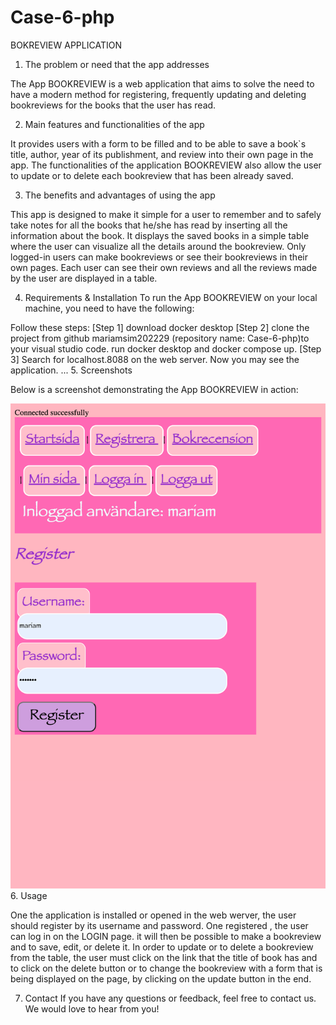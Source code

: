 # Case-6-php

BOKREVIEW APPLICATION

1. The problem or need that the app addresses

The App BOOKREVIEW is a web application that aims to solve the need to have a modern method for registering, frequently updating and deleting bookreviews for the books that the user has read. 

2. Main features and functionalities of the app

It provides users with a form to be filled and to be able to save a book`s title, author, year of its publishment, and review into their own page in the app. The functionalities of the application BOOKREVIEW also allow the user to update or to delete each bookreview that has been already saved. 

3. The benefits and advantages of using the app

This app is designed to make it simple for a user to remember and to safely take notes for all the books that he/she has read by inserting all the information about the book. It displays the saved books in a simple table where the user can visualize all the details around the bookreview. Only logged-in users can make bookreviews or see their bookreviews in their own pages. Each user can see their own reviews and all the reviews made by the user are displayed in a table. 

4. Requirements & Installation
To run the App BOOKREVIEW on your local machine, you need to have the following:

Follow these steps: 
[Step 1] download docker desktop 
[Step 2] clone the project from github mariamsim202229 (repository name: Case-6-php)to your visual studio code. run docker desktop and docker compose up. 
[Step 3] Search for localhost.8088 on the web server. Now you may see the application.
...
5. Screenshots

Below is a screenshot demonstrating the App BOOKREVIEW in action:

![App BOOKREVIEW Screenshot](localhost_8088_register.php.png)
6. Usage

One the application is installed or opened in the web werver, the user should register by its username and password. One registered , the user can log in on the LOGIN page. it will then be possible to make a bookreview and to save, edit, or delete it. In order to update or to delete a bookreview from the table, the user must click on the link that the title of book has and to click on the delete button or to change the bookreview with a form that is being displayed on the page, by clicking on the update button in the end. 

7. Contact
If you have any questions or feedback, feel free to contact us. We would love to hear from you!
